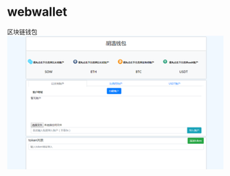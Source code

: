 # webwallet
区块链钱包
![钱包效果](https://github.com/mesmerizeBy/webwallet/raw/master/QQ图片20200715105120.png)
